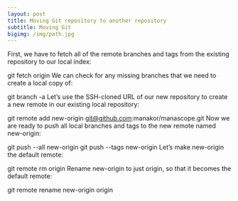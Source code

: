 ```yaml
---
layout: post
title: Moving Git repository to another repository
subtitle: Moving Git
bigimg: /img/path.jpg
---
```


First, we have to fetch all of the remote branches and tags from the existing repository to our local index:

git fetch origin
We can check for any missing branches that we need to create a local copy of:

git branch -a
Let’s use the SSH-cloned URL of our new repository to create a new remote in our existing local repository:

git remote add new-origin git@github.com:manakor/manascope.git
Now we are ready to push all local branches and tags to the new remote named new-origin:

git push --all new-origin 
git push --tags new-origin
Let’s make new-origin the default remote:

git remote rm origin
Rename new-origin to just origin, so that it becomes the default remote:

git remote rename new-origin origin
